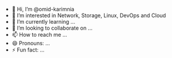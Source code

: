 - 👋 Hi, I’m @omid-karimnia
- 👀 I’m interested in Network, Storage, Linux, DevOps and Cloud
- 🌱 I’m currently learning ...
- 💞️ I’m looking to collaborate on ...
- 📫 How to reach me ...
- 😄 Pronouns: ...
- ⚡ Fun fact: ...

<!---
omid-karimnia/omid-karimnia is a ✨ special ✨ repository because its `README.md` (this file) appears on your GitHub profile.
You can click the Preview link to take a look at your changes.
--->
